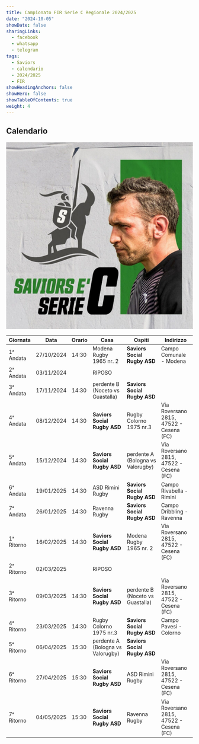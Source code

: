 ```yaml
---
title: Campionato FIR Serie C Regionale 2024/2025
date: "2024-10-05"
showDate: false
sharingLinks:
  - facebook
  - whatsapp
  - telegram
tags:
  - Saviors
  - calendario
  - 2024/2025
  - FIR
showHeadingAnchors: false
showHero: false
showTableOfContents: true
weight: 4
---
```


## Calendario

![](./featured.jpg)

| Giornata   | Data       | Orario | Casa                              | Ospiti                            | Indirizzo                               |
| ---------- | ---------- | ------ | --------------------------------- | --------------------------------- | --------------------------------------- |
| 1ᵃ Andata  | 27/10/2024 | 14:30  | Modena Rugby 1965 nr. 2           | **Saviors Social Rugby ASD**      | Campo Comunale - Modena                 |
| 2ᵃ Andata  | 03/11/2024 |        | RIPOSO                            |                                   |                                         |
| 3ᵃ Andata  | 17/11/2024 | 14:30  | perdente B (Noceto vs Guastalla)  | **Saviors Social Rugby ASD**      |                                         |
| 4ᵃ Andata  | 08/12/2024 | 14:30  | **Saviors Social Rugby ASD**      | Rugby Colorno 1975 nr.3           | Via Roversano 2815, 47522 - Cesena (FC) |
| 5ᵃ Andata  | 15/12/2024 | 14:30  | **Saviors Social Rugby ASD**      | perdente A (Bologna vs Valorugby) | Via Roversano 2815, 47522 - Cesena (FC) |
| 6ᵃ Andata  | 19/01/2025 | 14:30  | ASD Rimini Rugby                  | **Saviors Social Rugby ASD**      | Campo Rivabella - Rimini                |
| 7ᵃ Andata  | 26/01/2025 | 14:30  | Ravenna Rugby                     | **Saviors Social Rugby ASD**      | Campo Dribbling - Ravenna               |
| 1ᵃ Ritorno | 16/02/2025 | 14:30  | **Saviors Social Rugby ASD**      | Modena Rugby 1965 nr. 2           | Via Roversano 2815, 47522 - Cesena (FC) |
| 2ᵃ Ritorno | 02/03/2025 |        | RIPOSO                            |                                   |                                         |
| 3ᵃ Ritorno | 09/03/2025 | 14:30  | **Saviors Social Rugby ASD**      | perdente B (Noceto vs Guastalla)  | Via Roversano 2815, 47522 - Cesena (FC) |
| 4ᵃ Ritorno | 23/03/2025 | 14:30  | Rugby Colorno 1975 nr.3           | **Saviors Social Rugby ASD**      | Campo Pavesi - Colorno                  |
| 5ᵃ Ritorno | 06/04/2025 | 15:30  | perdente A (Bologna vs Valorugby) | **Saviors Social Rugby ASD**      |                                         |
| 6ᵃ Ritorno | 27/04/2025 | 15:30  | **Saviors Social Rugby ASD**      | ASD Rimini Rugby                  | Via Roversano 2815, 47522 - Cesena (FC) |
| 7ᵃ Ritorno | 04/05/2025 | 15:30  | **Saviors Social Rugby ASD**      | Ravenna Rugby                     | Via Roversano 2815, 47522 - Cesena (FC) |

